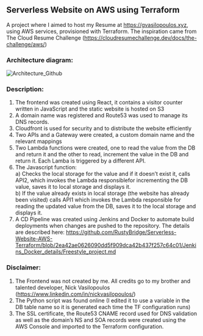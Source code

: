 ## **Serverless Website on AWS using Terraform**

A project where I aimed to host my Resume at https://gvasilopoulos.xyz, using AWS services, provisioned with Terraform. The inspiration came from The Cloud Resume Challenge (https://cloudresumechallenge.dev/docs/the-challenge/aws/)

### **Architecture diagram:**

![Architecture_Github](https://user-images.githubusercontent.com/68524920/207152198-6d946b12-5028-4fde-ad6e-ebc6d77a329c.png)

### **Description:**
1.	The frontend was created using React, it contains a visitor counter written in JavaScript and the static website is hosted on S3
2.	A domain name was registered and Route53 was used to manage its DNS records.
3.	Cloudfront is used for security and to distribute the website efficiently
4.	Two APIs and a Gateway were created, a custom domain name and the relevant mappings
5.	Two Lambda functions were created, one to read the value from the DB and return it and the other to read, increment the value in the DB and return it. Each Lamba is triggered by a different API.
6.	The Javascript function:\
a) Checks the local storage for the value and if it doesn’t exist it, calls API2, which invokes the Lambda responsiblefor incrementing the DB value, saves it to local storage and displays it.\
b) If the value already exists in local storage (the website has already been visited) calls API1 which invokes the Lambda responsible for reading the updated value from the DB, saves it to the local storage and displays it. 
7. A CD Pipeline was created using Jenkins and Docker to automate build deployments when changes are pushed to the repository. The details are described here: https://github.com/RustyBridge/Serverless-Website-AWS-Terraform/blob/2ea42ae0626090dd5f909dca42b437f257c64c01/Jenkins_Docker_details/Freestyle_project.md 

### **Disclaimer:**
 1.	The Frontend was not created by me. All credits go to my brother and talented developer, Nick Vasilopoulos (https://www.linkedin.com/in/nickvasilopoulos/)
 2.	The Python script was found online (I edited it to use a variable in the DB table name so it is generated each time the TF configuration runs)
 3.	The SSL certificate, the Route53 CNAME record used for DNS validation as well as the domain’s NS and SOA records were created using the AWS Console and imported to the Terraform configuration.
